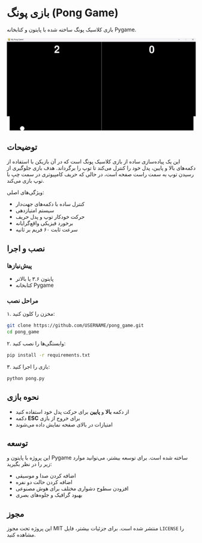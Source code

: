# بازی پونگ (Pong Game)

بازی کلاسیک پونگ ساخته شده با پایتون و کتابخانه Pygame.

![بازی پونگ](pong.png)

## توضیحات

این یک پیاده‌سازی ساده از بازی کلاسیک پونگ است که در آن بازیکن با استفاده از دکمه‌های بالا و پایین، پدل خود را کنترل می‌کند تا توپ را برگرداند. هدف بازی جلوگیری از رسیدن توپ به سمت راست صفحه است، در حالی که حریف کامپیوتری در سمت چپ با توپ بازی می‌کند.

ویژگی‌های اصلی:

- کنترل ساده با دکمه‌های جهت‌دار
- سیستم امتیازدهی
- حرکت خودکار توپ و پدل حریف
- برخورد فیزیکی واقع‌گرایانه
- سرعت ثابت ۶۰ فریم بر ثانیه

## نصب و اجرا

### پیش‌نیازها

- پایتون ۳.۶ یا بالاتر
- کتابخانه Pygame

### مراحل نصب

۱. مخزن را کلون کنید:

```bash
git clone https://github.com/USERNAME/pong_game.git
cd pong_game
```

۲. وابستگی‌ها را نصب کنید:

```bash
pip install -r requirements.txt
```

۳. بازی را اجرا کنید:

```bash
python pong.py
```

## نحوه بازی

- از دکمه **بالا** و **پایین** برای حرکت پدل خود استفاده کنید
- دکمه **ESC** برای خروج از بازی
- امتیازات در بالای صفحه نمایش داده می‌شوند

## توسعه

این پروژه با پایتون و Pygame ساخته شده است. برای توسعه بیشتر، می‌توانید موارد زیر را در نظر بگیرید:

- اضافه کردن صدا و موسیقی
- اضافه کردن حالت دو نفره
- افزودن سطوح دشواری مختلف برای هوش مصنوعی
- بهبود گرافیک و جلوه‌های بصری

## مجوز

این پروژه تحت مجوز MIT منتشر شده است. برای جزئیات بیشتر، فایل `LICENSE` را مشاهده کنید.
